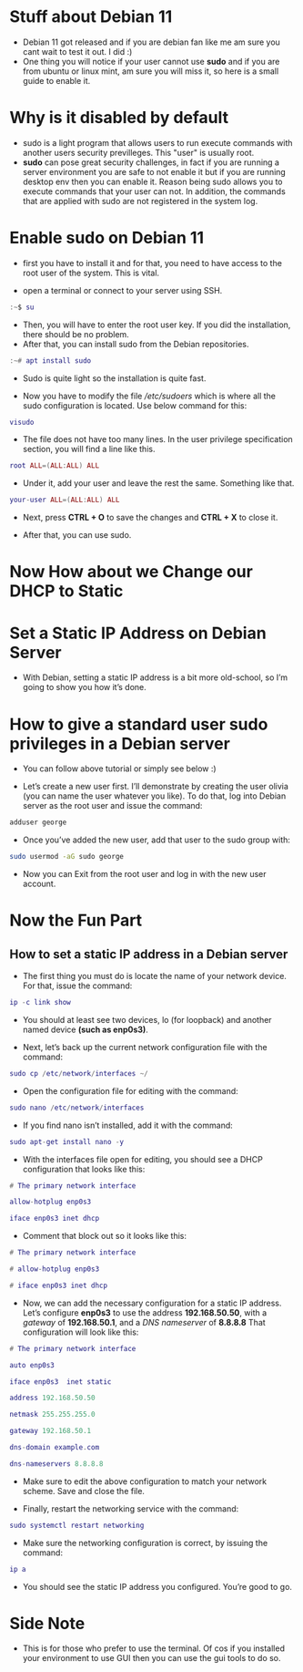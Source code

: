 # Stuff about Debian 11

- Debian 11 got released and if you are debian fan like me am sure you cant wait to test it out. I did :)
- One thing you will notice if your user cannot use **sudo** and if you are from ubuntu or linux mint, am sure you will miss it, so here is a small guide to enable it.

# Why is it disabled by default

- sudo is a light program that allows users to run execute commands with another users security previlleges. This "user" is usually root.
- **sudo** can pose great security challenges, in fact if you are running a server environment you are safe to not enable it but if you are running desktop env then you can enable it. Reason being sudo allows you to execute commands that your user can not. In addition, the commands that are applied with sudo are not registered in the system log.

# Enable sudo on Debian 11

- first you have to install it and for that, you need to have access to the root user of the system. This is vital.

- open a terminal or connect to your server using SSH.

```lua
:~$ su
```

- Then, you will have to enter the root user key. If you did the installation, there should be no problem.
- After that, you can install sudo from the Debian repositories.

```lua
:~# apt install sudo
```

- Sudo is quite light so the installation is quite fast.

- Now you have to modify the file */etc/sudoers* which is where all the sudo configuration is located. Use below command for this:

```lua
visudo
```

- The file does not have too many lines. In the user privilege specification section, you will find a line like this.

```lua
root ALL=(ALL:ALL) ALL
```

- Under it, add your user and leave the rest the same. Something like that.

```lua
your-user ALL=(ALL:ALL) ALL
```

- Next, press **CTRL + O** to save the changes and **CTRL + X** to close it.

- After that, you can use sudo. 

# Now How about we Change our DHCP to Static

# Set a Static IP Address on Debian Server

- With Debian, setting a static IP address is a bit more old-school, so I’m going to show you how it’s done.

# How to give a standard user sudo privileges in a Debian server

- You can follow above tutorial or simply see below :)

- Let’s create a new user first. I’ll demonstrate by creating the user olivia (you can name the user whatever you like). To do that, log into Debian server as the root user and issue the command:

```bash
adduser george
```

- Once you’ve added the new user, add that user to the sudo group with:

```bash
sudo usermod -aG sudo george
```

- Now you can Exit from the root user and log in with the new user account.

# Now the Fun Part
## How to set a static IP address in a Debian server

- The first thing you must do is locate the name of your network device. For that, issue the command:

```lua
ip -c link show
```
- You should at least see two devices, lo (for loopback) and another named device **(such as enp0s3)**.

- Next, let’s back up the current network configuration file with the command:

```lua
sudo cp /etc/network/interfaces ~/
```

- Open the configuration file for editing with the command:

```lua
sudo nano /etc/network/interfaces
```
- If you find nano isn’t installed, add it with the command:

```lua
sudo apt-get install nano -y
```
- With the interfaces file open for editing, you should see a DHCP configuration that looks like this:

```lua
# The primary network interface

allow-hotplug enp0s3

iface enp0s3 inet dhcp
```
- Comment that block out so it looks like this:

```lua
# The primary network interface

# allow-hotplug enp0s3

# iface enp0s3 inet dhcp
```
- Now, we can add the necessary configuration for a static IP address. Let’s configure **enp0s3** to use the address **192.168.50.50**, with a *gateway* of **192.168.50.1**, and a *DNS nameserver* of **8.8.8.8** That configuration will look like this:

```lua
# The primary network interface

auto enp0s3

iface enp0s3  inet static

address 192.168.50.50

netmask 255.255.255.0

gateway 192.168.50.1

dns-domain example.com

dns-nameservers 8.8.8.8
```

- Make sure to edit the above configuration to match your network scheme. Save and close the file.

- Finally, restart the networking service with the command:

```lua
sudo systemctl restart networking
```

- Make sure the networking configuration is correct, by issuing the command:

```lua
ip a
```
- You should see the static IP address you configured. You’re good to go.

# Side Note

- This is for those who prefer to use the terminal. Of cos if you installed your environment to use GUI then you can use the gui tools to do so.


